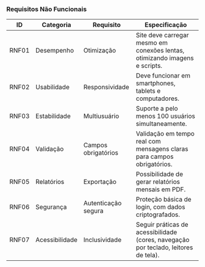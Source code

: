### Requisitos Não Funcionais

| **ID**  | **Categoria**     | **Requisito**           | **Especificação**                                                                                                  |
|--------|-------------------|--------------------------|---------------------------------------------------------------------------------------------------------------------|
| RNF01  | Desempenho        | Otimização               | Site deve carregar mesmo em conexões lentas, otimizando imagens e scripts.                                         |
| RNF02  | Usabilidade       | Responsividade           | Deve funcionar em smartphones, tablets e computadores.                                                             |
| RNF03  | Estabilidade      | Multiusuário             | Suporte a pelo menos 100 usuários simultaneamente.                                                                 |
| RNF04  | Validação         | Campos obrigatórios      | Validação em tempo real com mensagens claras para campos obrigatórios.                                             |
| RNF05  | Relatórios        | Exportação               | Possibilidade de gerar relatórios mensais em PDF.                                                                  |
| RNF06  | Segurança         | Autenticação segura      | Proteção básica de login, com dados criptografados.                                                                |
| RNF07  | Acessibilidade    | Inclusividade            | Seguir práticas de acessibilidade (cores, navegação por teclado, leitores de tela).                                |
